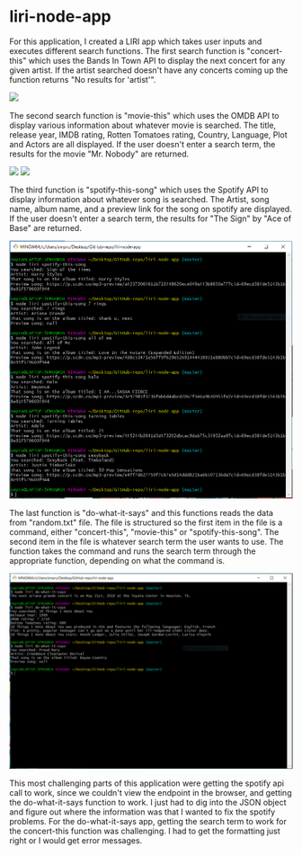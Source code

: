 # liri-node-app

For this application, I created a LIRI app which takes user inputs and executes different search functions.  The first search function is "concert-this" which uses the Bands In Town API to display the next concert for any given artist.  If the artist searched doesn't have any concerts coming up the function returns "No results for 'artist'".  

<img src="/Screenshots/Liri-concertthis.PNG">

The second search function is "movie-this" which uses the OMDB API to display various information about whatever movie is searched.  The title, release year, IMDB rating, Rotten Tomatoes rating, Country, Language, Plot and Actors are all displayed.  If the user doesn't enter a search term, the results for the movie "Mr. Nobody" are returned.

<img src="/Screenshots/Liri-moviethis.PNG">
<img src="/Screenshots/Liri-moviethis-empty.PNG">

The third function is "spotify-this-song" which uses the Spotify API to display information about whatever song is searched.  The Artist, song name, album name, and a preview link for the song on spotify are displayed.  If the user doesn't enter a search term, the results for "The Sign" by "Ace of Base" are returned.  

<img src="/Screenshots/Liri_spotifythis.PNG">

The last function is "do-what-it-says" and this functions reads the data from "random.txt" file.  The file is structured so the first item in the file is a command, either "concert-this", "movie-this" or "spotify-this-song".  The second item in the file is whatever search term the user wants to use.  The function takes the command and runs the search term through the appropriate function, depending on what the command is. 

<img src="/Screenshots/Liri_do-what-it-says.PNG">

This most challenging parts of this application were getting the spotify api call to work, since we couldn't view the endpoint in the browser, and getting the do-what-it-says function to work.  I just had to dig into the JSON object and figure out where the information was that I wanted to fix the spotify problems.  For the do-what-it-says app, getting the search term to work for the concert-this function was challenging.  I had to get the formatting just right or I would get error messages.
